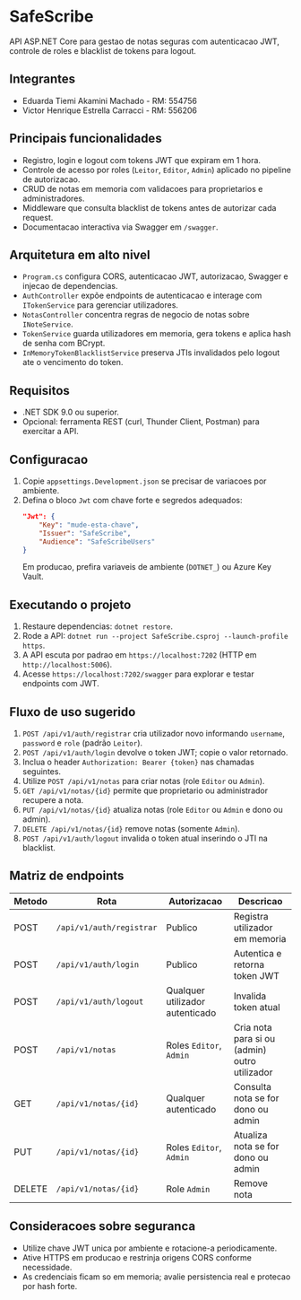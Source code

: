 # SafeScribe

API ASP.NET Core para gestao de notas seguras com autenticacao JWT, controle de roles e blacklist de tokens para logout.

## Integrantes
- Eduarda Tiemi Akamini Machado - RM: 554756 
- Victor Henrique Estrella Carracci - RM: 556206

## Principais funcionalidades
- Registro, login e logout com tokens JWT que expiram em 1 hora.
- Controle de acesso por roles (`Leitor`, `Editor`, `Admin`) aplicado no pipeline de autorizacao.
- CRUD de notas em memoria com validacoes para proprietarios e administradores.
- Middleware que consulta blacklist de tokens antes de autorizar cada request.
- Documentacao interactiva via Swagger em `/swagger`.

## Arquitetura em alto nivel
- `Program.cs` configura CORS, autenticacao JWT, autorizacao, Swagger e injecao de dependencias.
- `AuthController` expõe endpoints de autenticacao e interage com `ITokenService` para gerenciar utilizadores.
- `NotasController` concentra regras de negocio de notas sobre `INoteService`.
- `TokenService` guarda utilizadores em memoria, gera tokens e aplica hash de senha com BCrypt.
- `InMemoryTokenBlacklistService` preserva JTIs invalidados pelo logout ate o vencimento do token.

## Requisitos
- .NET SDK 9.0 ou superior.
- Opcional: ferramenta REST (curl, Thunder Client, Postman) para exercitar a API.

## Configuracao
1. Copie `appsettings.Development.json` se precisar de variacoes por ambiente.
2. Defina o bloco `Jwt` com chave forte e segredos adequados:
	 ```json
	 "Jwt": {
		 "Key": "mude-esta-chave",
		 "Issuer": "SafeScribe",
		 "Audience": "SafeScribeUsers"
	 }
	 ```
	 Em producao, prefira variaveis de ambiente (`DOTNET_`) ou Azure Key Vault.

## Executando o projeto
1. Restaure dependencias: `dotnet restore`.
2. Rode a API: `dotnet run --project SafeScribe.csproj --launch-profile https`.
3. A API escuta por padrao em `https://localhost:7202` (HTTP em `http://localhost:5006`).
4. Acesse `https://localhost:7202/swagger` para explorar e testar endpoints com JWT.

## Fluxo de uso sugerido
1. `POST /api/v1/auth/registrar` cria utilizador novo informando `username`, `password` e `role` (padrão `Leitor`).
2. `POST /api/v1/auth/login` devolve o token JWT; copie o valor retornado.
3. Inclua o header `Authorization: Bearer {token}` nas chamadas seguintes.
4. Utilize `POST /api/v1/notas` para criar notas (role `Editor` ou `Admin`).
5. `GET /api/v1/notas/{id}` permite que proprietario ou administrador recupere a nota.
6. `PUT /api/v1/notas/{id}` atualiza notas (role `Editor` ou `Admin` e dono ou admin).
7. `DELETE /api/v1/notas/{id}` remove notas (somente `Admin`).
8. `POST /api/v1/auth/logout` invalida o token atual inserindo o JTI na blacklist.

## Matriz de endpoints
| Metodo | Rota | Autorizacao | Descricao |
|--------|------|-------------|-----------|
| POST | `/api/v1/auth/registrar` | Publico | Registra utilizador em memoria |
| POST | `/api/v1/auth/login` | Publico | Autentica e retorna token JWT |
| POST | `/api/v1/auth/logout` | Qualquer utilizador autenticado | Invalida token atual |
| POST | `/api/v1/notas` | Roles `Editor`, `Admin` | Cria nota para si ou (admin) outro utilizador |
| GET | `/api/v1/notas/{id}` | Qualquer autenticado | Consulta nota se for dono ou admin |
| PUT | `/api/v1/notas/{id}` | Roles `Editor`, `Admin` | Atualiza nota se for dono ou admin |
| DELETE | `/api/v1/notas/{id}` | Role `Admin` | Remove nota |

## Consideracoes sobre seguranca
- Utilize chave JWT unica por ambiente e rotacione-a periodicamente.
- Ative HTTPS em producao e restrinja origens CORS conforme necessidade.
- As credenciais ficam so em memoria; avalie persistencia real e protecao por hash forte.
